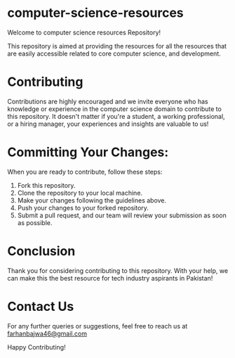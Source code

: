 # computer-science-resources
Welcome to computer science resources Repository!

This repository is aimed at providing the resources for all the resources that are easily accessible related to core computer science, and development.

# Contributing

Contributions are highly encouraged and we invite everyone who has knowledge or experience in the computer science domain to contribute to this repository. It doesn't matter if you're a student, a working professional, or a hiring manager, your experiences and insights are valuable to us!

# Committing Your Changes:
When you are ready to contribute, follow these steps:

1. Fork this repository.
2. Clone the repository to your local machine.
3. Make your changes following the guidelines above.
4. Push your changes to your forked repository.
5. Submit a pull request, and our team will review your submission as soon as possible.

# Conclusion
Thank you for considering contributing to this repository. With your help, we can make this the best resource for tech industry aspirants in Pakistan!

# Contact Us
For any further queries or suggestions, feel free to reach us at farhanbajwa46@gmail.com

Happy Contributing!
